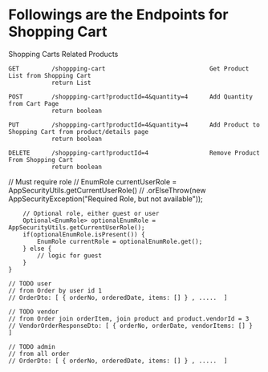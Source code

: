 # Followings are the Endpoints for Shopping Cart

Shopping Carts Related Products
```
GET         /shoppping-cart                             Get Product List from Shopping Cart
            return List
            
POST        /shoppping-cart?productId=4&quantity=4      Add Quantity from Cart Page
            return boolean
            
PUT         /shoppping-cart?productId=4&quantity=4      Add Product to Shopping Cart from product/details page
            return boolean
            
DELETE      /shoppping-cart?productId=4                 Remove Product From Shopping Cart
            return boolean

```


// Must require role
// EnumRole currentUserRole = AppSecurityUtils.getCurrentUserRole()
// .orElseThrow(new AppSecurityException("Required Role, but not available"));

        // Optional role, either guest or user
        Optional<EnumRole> optionalEnumRole = AppSecurityUtils.getCurrentUserRole();
        if(optionalEnumRole.isPresent()) {
            EnumRole currentRole = optionalEnumRole.get();
        } else {
            // logic for guest
        }
    }

    // TODO user
    // from Order by user id 1
    // OrderDto: [ { orderNo, orderedDate, items: [] } , .....  ]

    // TODO vendor
    // from Order join orderItem, join product and product.vendorId = 3
    // VendorOrderResponseDto: [ { orderNo, orderDate, vendorItems: [] }  ]

    // TODO admin
    // from all order
    // OrderDto: [ { orderNo, orderedDate, items: [] } , .....  ]
